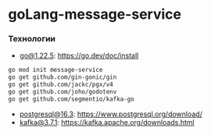 # goLang-message-service

### Технологии
* go@1.22.5: https://go.dev/doc/install
```bash
go mod init message-service
go get github.com/gin-gonic/gin
go get github.com/jackc/pgx/v4
go get github.com/joho/godotenv
go get github.com/segmentio/kafka-go
```
* postgresql@16.3: https://www.postgresql.org/download/
* kafka@3.7.1: https://kafka.apache.org/downloads.html